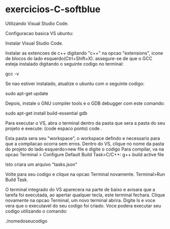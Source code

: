 # exercicios-C-softblue

Utilizando Visual Studio Code.

Configuracao basica VS ubuntu:

Instalar Visual Studio Code.

Instalar as extencoes de c++ digitando "c++" na opcao "extensions", icone de blocos do lado esquerdo(Ctrl+Shift+X).
assegure-se de que o GCC esteja instalado digitando o seguinte codigo no terminal:

gcc -v

 

Se nao estiver instalado, atualize o ubuntu com o seguinte codigo:

sudo apt-get update

Depois, instale o GNU compiler tools e o GDB debugger com este comando:

sudo apt-get install build-essential gdb

Para executar o VS, abra o terminal dentro da pasta que sera a pasta do seu projeto e execute: (code espaco ponto)
code . 

Esta pasta sera seu "workspace", o workspace defindo e necessario para que a compilacao ocorra sem erros.
Dentro do VS, clique no nome da pasta do projeto do lado esquerdo>new file e digite o codigo
Para compilar, va na opcao Terminal > Configure Default Build Task>C/C++: g++ build active file

Isto criara um arquivo "tasks.json"

Volte para seu codigo e clique na opcao Terminal novamente. Terminal>Run Build Task.

O terminal integrado do VS aparecera na parte de baixo e avisara que a tarefa foi executada, ao apertar qualquer tecla,
este terminal fechara.
Clique novamente na opcao Terminal, um novo terminal abrira.
Digite ls e voce vera que o executavel do seu codigo foi criado.
Voce podera executar seu codigo utilizando o comando:

./nomedoseucodigo




